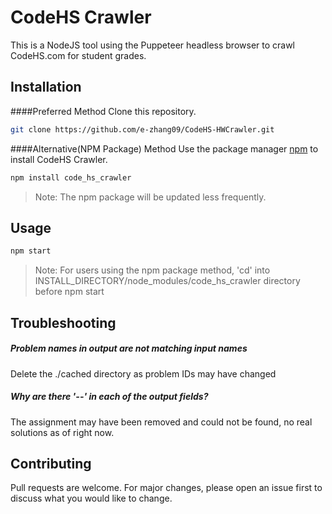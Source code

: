 # CodeHS Crawler

This is a NodeJS tool using the Puppeteer headless browser to crawl CodeHS.com for student grades.

## Installation

####Preferred Method
Clone this repository.
```bash
git clone https://github.com/e-zhang09/CodeHS-HWCrawler.git
```

####Alternative(NPM Package) Method
Use the package manager [npm](https://www.npmjs.com/) to install CodeHS Crawler.

```bash
npm install code_hs_crawler
```

>Note: The npm package will be updated less frequently.
## Usage

```bash
npm start
```
>Note: For users using the npm package method, 'cd' into INSTALL_DIRECTORY/node_modules/code_hs_crawler directory before npm start

## Troubleshooting
##### Problem names in output are not matching input names
Delete the ./cached directory as problem IDs may have changed

##### Why are there '--' in each of the output fields?
The assignment may have been removed and could not be found, no real solutions as of right now.

## Contributing
Pull requests are welcome. For major changes, please open an issue first to discuss what you would like to change.